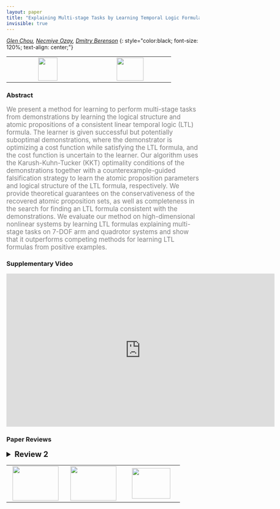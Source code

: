 ```yaml
---
layout: paper
title: "Explaining Multi-stage Tasks by Learning Temporal Logic Formulas from Suboptimal Demonstrations"
invisible: true
---
```

*[Glen Chou](http://web.eecs.umich.edu/~gchou/), [Necmiye Ozay](http://web.eecs.umich.edu/~necmiye/), [Dmitry Berenson](http://web.eecs.umich.edu/~dmitryb/)*
{: style="color:black; font-size: 120%; text-align: center;"}

<table width="20%"> <tr>
<td style="width: 20%; text-align: center;"><a href="http://www.roboticsproceedings.org/rss16/p097.pdf"><img src="{{ site.baseurl }}/images/paper_link.png"
width = "50"  height = "60"/> </a> </td>

<td style="width: 20%; text-align: center;"><a href="nan"><img src="{{ site.baseurl }}/images/pheedloop_link.png"
width = "70"  height = "60"/> </a> </td>

</tr></table>

### Abstract
<html><p style="color:gray; font-size: 120%; text-align: justified;">
We present a method for learning to perform multi-stage tasks from demonstrations by learning the logical structure and atomic propositions of a consistent linear temporal logic (LTL) formula. The learner is given successful but potentially suboptimal demonstrations, where the demonstrator is optimizing a cost function while satisfying the LTL formula, and the cost function is uncertain to the learner. Our algorithm uses the Karush-Kuhn-Tucker (KKT) optimality conditions of the demonstrations together with a counterexample-guided falsification strategy to learn the atomic proposition parameters and logical structure of the LTL formula, respectively. We provide theoretical guarantees on the conservativeness of the recovered atomic proposition sets, as well as completeness in the search for finding an LTL formula consistent with the demonstrations. We evaluate our method on high-dimensional nonlinear systems by learning LTL formulas explaining multi-stage tasks on 7-DOF arm and quadrotor systems and show that it outperforms competing methods for learning LTL formulas from positive examples.
</p></html>

### Supplementary Video
<iframe width="700" height="400" src="https://www.youtube.com/embed/cpUEcWCUMqc " frameborder="0" allow="accelerometer; autoplay; encrypted-media; gyroscope; picture-in-picture" allowfullscreen></iframe>

### Paper Reviews
<details><summary style="font-size:20px;"><b> Review 2</b></summary>
<p style="color:gray; font-size: 120%; text-align: justified;">
This paper studies the problem of learning multi-stage tasks given aset of positive demonstrations from an approximately optimaldemonstrator.Specifically the paper studies a variant of Apprenticeship Learning/Inverse Reinforcement Learning (IRL) where parts of the task are describedby a fragment of Linear Temporal Logic.This follows a growing body of literature studying similar problems toaddress the fact traditional IRL (which learns rewards) does noteasily extend to sequential tasks.The approach taken in this paper is at a high level straightforward,but technically impressive. The authors propose:1. Parameterizing the space of cost functions and specifications.2. Searching for parameters that "explain" the demonstrations.However, like tradtional IRL - or perhaps more so - the notion of"explains" is highly degenerate.To alleviate this, the authors propose searching for parameters thatmake the demonstrator "approximately-optimal" where optimality isindependently evaluated both at level of low level control and withrespect to the specification.The low level critera optimality critera is given as the KKTconditions, which is never fully justified. I must admit, that whilethorough, the exposition in this section was quite terse and at somepoints dizzying. Even being somewhat familar with the embedding oftemporal logic constraints as Mixed Interger Constraints, I found thispart hard to follow.The specification optimality critera later comes in the form of"minimality" in the atomic propositions "visited". While I'm notcertain, believe that this minimality might correspond to the pathlength in the monitoring buchi-automata, subject to dynamicfeasbility.The ultimate algorithm resembles counter example guided inductivesynthesis. The essential idea is to check if there exists a formulawith a bounded syntatic dag size that is approximately optimal - wherethe "approximate" comes in the form of a meta-parameter bounding thedistance from optimality. The refuted formula are used to synthesizecounter example trajectories which serve to tighten the concept class.If no formula of a particular DAG size exists, the DAG size isincreased.This length based search, which uses a previously establish SATencoding of possible parse trees, is both systematic and serves toregularize the learner, since larger formulas are more expressive -and thus easier to overfit.Finally, the paper evaluates this technique on a number of impressiveexamples and demonstrates that the addition of goal directed behaviordoes indeed output perform a similar techniques for learning frompositive examples.My primary concerns are:1. How does this algorithm deal uncertainty in the dynamics. The   approximate KKL satisfaction seems like a potential solution, but   doesn't explicitly model agents accounting for risk.2. Is there a way to measure how "confident" the algorithm is in the   returned result. 3. Is there a way to robustify this algorithm to mis-labeled or unlabeled   examples. In particular, it seems to me that incorrectly refuting   a trajectory in step 10 of Alg 1 could have disastrous consequences   for learning algorithm, despite ample evidence in the rest of the   demonstrations. 
</p> </details>

<table width="100%"><tr><td style="width: 30%; text-align: center;"><a href="{{ site.baseurl }}/program/papers/96"> <img src="{{ site.baseurl }}/images/previous_icon.png" width = "120"  height = "90"/> </a> </td>

<td style="width: 30%; text-align: center;"><a href="{{ site.baseurl }}/program/papers"> <img src="{{ site.baseurl }}/images/overview_icon.png" width = "120"  height = "90"/> </a> </td> 

<td style="width: 30%; text-align: center;"><a href="{{ site.baseurl }}/program/papers/98"> <img src="{{ site.baseurl }}/images/next_icon.png" width = "100"  height = "80"/> </a> </td> 

</tr></table>

